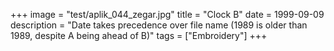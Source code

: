 +++
image = "test/aplik_044_zegar.jpg"
title = "Clock B"
date = 1999-09-09
description = "Date takes precedence over file name (1989 is older than 1989, despite A being ahead of B)"
tags = ["Embroidery"]
+++